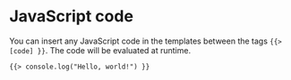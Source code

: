 # JavaScript code

You can insert any JavaScript code in the templates between the tags
`{{> [code] }}`. The code will be evaluated at runtime.

```vto
{{> console.log("Hello, world!") }}
```
